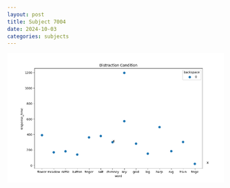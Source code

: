 ```yaml
---
layout: post
title: Subject 7004
date: 2024-10-03
categories: subjects
---
```


![](data/7004/run-2/7004_rt_acc_fuzzy_delay.png)
